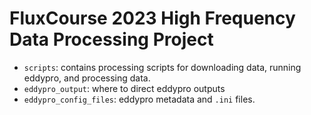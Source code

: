 # FluxCourse 2023 High Frequency Data Processing Project

* `scripts`: contains processing scripts for downloading data, running eddypro, and processing data.
* `eddypro_output`: where to direct eddypro outputs
* `eddypro_config_files`: eddypro metadata and `.ini` files.
